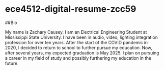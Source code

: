# ece4512-digital-resume-zcc59

##Bio

My name is Zachary Causey. I am an Electrical Engineering Student at Mississippi State University. I have been in audio, video, lighting integration profession for over ten years. After the start of the COVID pandemic in 2020, I decided to return to school to further pursue my education. Now, after several years, my expected graduation is May 2025. I plan on pursuing a career in my field of study and possibly furthering my education in the future. 
